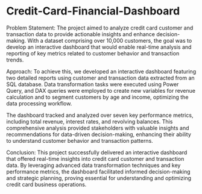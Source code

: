 # Credit-Card-Financial-Dashboard

Problem Statement:
The project aimed to analyze credit card customer and transaction data to provide actionable insights and enhance decision-making. With a dataset comprising over 10,000 customers, the goal was to develop an interactive dashboard that would enable real-time analysis and reporting of key metrics related to customer behavior and transaction trends.

Approach:
To achieve this, we developed an interactive dashboard featuring two detailed reports using customer and transaction data extracted from an SQL database. Data transformation tasks were executed using Power Query, and DAX queries were employed to create new variables for revenue calculation and to segment customers by age and income, optimizing the data processing workflow.

The dashboard tracked and analyzed over seven key performance metrics, including total revenue, interest rates, and revolving balances. This comprehensive analysis provided stakeholders with valuable insights and recommendations for data-driven decision-making, enhancing their ability to understand customer behavior and transaction patterns.

Conclusion:
This project successfully delivered an interactive dashboard that offered real-time insights into credit card customer and transaction data. By leveraging advanced data transformation techniques and key performance metrics, the dashboard facilitated informed decision-making and strategic planning, proving essential for understanding and optimizing credit card business operations.
